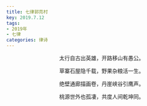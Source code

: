 ```yaml
---
title: 七律郭亮村
key: 2019.7.12
tags: 
- 2019年 
- 七律
categories: 律诗
---
```


<p align="center">太行自古出英雄，开路移山有愚公。
</p>
<p align="center">草寨石屋隐千载，野果杂粮活一生。
</p>
<p align="center">绝壁通廊描画卷，丹崖峡谷引鹰声。
</p>
<p align="center">桃源世外也孤凄，共度人间乾坤同。
</p>
